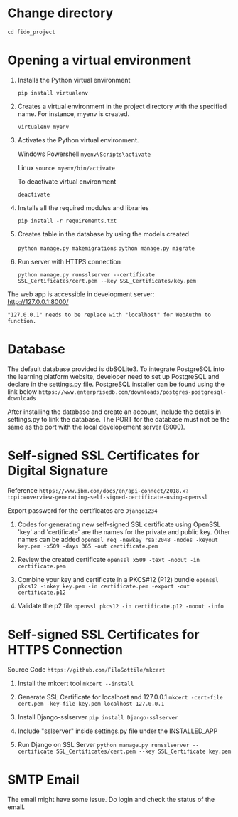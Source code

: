 # Change directory

`cd fido_project`

# Opening a virtual environment 
1. Installs the Python virtual environment

    `pip install virtualenv`

    
2. Creates a virtual environment in the project directory with the specified    name. For instance, myenv is created. 

    `virtualenv myenv`

3. Activates the Python virtual environment.


    Windows Powershell
    `myenv\Scripts\activate`

    Linux 
    `source myenv/bin/activate`

    To deactivate virtual environment

    `deactivate`
    
4. Installs all the required modules and libraries
    
    `pip install -r requirements.txt`

5. Creates table in the database by using the models created
    
    `python manage.py makemigrations`
    `python manage.py migrate`

6.  Run server with HTTPS connection

    `python manage.py runsslserver --certificate SSL_Certificates/cert.pem --key SSL_Certificates/key.pem`

   The web app is accessible in development server:  
    http://127.0.0.1:8000/

    "127.0.0.1" needs to be replace with "localhost" for WebAuthn to function. 

# Database 

The default database provided is dbSQLite3. To integrate PostgreSQL into the learning platform website, developer need to set up PostgreSQL and declare in the settings.py file. 
PostgreSQL installer can be found using the link below
    `https://www.enterprisedb.com/downloads/postgres-postgresql-downloads`

After installing the database and create an account, include the details in settings.py to link the database. 
The PORT for the database must not be the same as the port with the local developement server (8000).

# Self-signed SSL Certificates for Digital Signature 
Reference
`https://www.ibm.com/docs/en/api-connect/2018.x?topic=overview-generating-self-signed-certificate-using-openssl`

Export password for the certificates are `Django1234`

1. Codes for generating new self-signed SSL certificate using OpenSSL
    'key' and 'certificate' are the names for the private and public key. Other names can be added
    `openssl req -newkey rsa:2048 -nodes -keyout key.pem -x509 -days 365 -out certificate.pem`

2. Review the created certificate
    `openssl x509 -text -noout -in certificate.pem`

3. Combine your key and certificate in a PKCS#12 (P12) bundle
    `openssl pkcs12 -inkey key.pem -in certificate.pem -export -out certificate.p12`

4. Validate the p2 file
    `openssl pkcs12 -in certificate.p12 -noout -info`


# Self-signed SSL Certificates for HTTPS Connection 
Source Code
`https://github.com/FiloSottile/mkcert`

1. Install the mkcert tool
    `mkcert --install`

2. Generate SSL Certificate for localhost and 127.0.0.1
    `mkcert -cert-file cert.pem -key-file key.pem localhost 127.0.0.1`

3. Install Django-sslserver
    `pip install Django-sslserver`

4. Include "sslserver" inside settings.py file under the INSTALLED_APP

5. Run Django on SSL Server
    `python manage.py runsslserver --certificate SSL_Certificates/cert.pem --key SSL_Certificate key.pem`

# SMTP Email 

The email might have some issue. Do login and check the status of the email.
